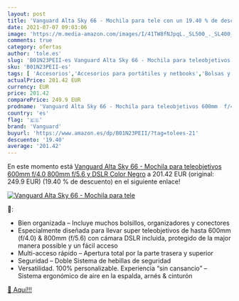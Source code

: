 ```yaml
---
layout: post
title: 'Vanguard Alta Sky 66 - Mochila para tele con un 19.40 % de descuento'
date: 2021-07-07 09:03:06
image: 'https://m.media-amazon.com/images/I/41TW8fNJpqL._SL500_._SL400_.jpg'
comments: true
category: ofertas
author: 'tole.es'
slug: 'B01N23PEII-es Vanguard Alta Sky 66 - Mochila para teleobjetivos 600mm...'
sku: 'B01N23PEII-es'
tags: [ 'Accesorios','Accesorios para portátiles y netbooks','Bolsas y fundas para portátiles y netbooks','Informática','Mochilas para portátiles y netbooks','mochila','vanguard', ]
actualPrice: 201.42 EUR
currency: EUR
price: 201.42
comparePrice: 249.9 EUR
prodname: 'Vanguard Alta Sky 66 - Mochila para teleobjetivos 600mm  f/4.0   800mm  f/5.6  y DSLR  Color Negro'
country: 'es'
flag: '🇪🇸'
brand: 'Vanguard'
buyurl: 'https://www.amazon.es/dp/B01N23PEII/?tag=tolees-21'
descuento: '19.40'
average: '201.42'
---
```


En este momento está [Vanguard Alta Sky 66 - Mochila para teleobjetivos 600mm  f/4.0   800mm  f/5.6  y DSLR  Color Negro](https://www.amazon.es/dp/B01N23PEII/?tag=tolees-21) a 201.42 EUR (original: 249.9 EUR) (19.40 %  de descuento) en el siguiente enlace!

[![Vanguard Alta Sky 66 - Mochila para tele](https://m.media-amazon.com/images/I/41TW8fNJpqL._SL500_._SL400_.jpg)](https://www.amazon.es/dp/B01N23PEII/?tag=tolees-21)

🔎:

- Bien organizada – Incluye muchos bolsillos, organizadores y conectores
- Especialmente diseñada para llevar super teleobjetivos de hasta 600mm (f/4.0) & 800mm (f/5.6) con cámara DSLR incluida, protegido de la major manera possible y un fácil acceso
- Multi-acceso rápido – Apertura total por la parte trasera y superior
- Seguridad – Doble Sistema de hebillas de seguridad
- Versatilidad. 100% personalizable. Experiencia “sin cansancio” – Sistema ergonómico de aire en la espalda, arnés & cinturón

[🛒 Aquí!!!](https://www.amazon.es/dp/B01N23PEII/?tag=tolees-21)
